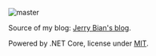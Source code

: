 ![master](https://github.com/JerryBian/blog.laobian.me/workflows/master/badge.svg)

Source of my blog: [Jerry Bian's blog](https://blog.laobian.me/).

Powered by .NET Core, license under [MIT](./LICENSE).